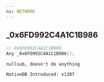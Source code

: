 ```yaml
---
ns: NETWORK
---
```

## _0x6FD992C4A1C1B986

```c
// 0x6FD992C4A1C1B986
Any _0x6FD992C4A1C1B986();
```

```
nullsub, doesn't do anything

NativeDB Introduced: v1207
```

